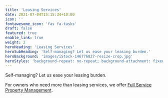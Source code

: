```yaml
---
title: 'Leasing Services'
date: 2021-07-04T15:15:34+10:00
icon: ''
fontawesome_icon: 'fas fa-tasks'
draft: false
featured: true
enable_link: true
weight: 2
heroHeading: 'Leasing Services'
heroSubHeading: 'Self-managing? Let us ease your leasing burden.'
heroBackground: 'images/iStock-146776827-resize-crop.jpg'
heroStyles: 'background-repeat: no-repeat; background-attachment: fixed; background-position-y: -200px;'
---
```


Self-managing? Let us ease your leasing burden.

For owners who need more than leasing services, we offer [Full Service Property Management](/services/property-management/).